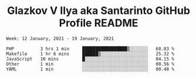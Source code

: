 <h1 align="center">Glazkov V Ilya aka Santarinto GitHub Profile README</h1>

<!--START_SECTION:waka-->
```text
Week: 12 January, 2021 - 19 January, 2021

PHP          3 hrs 1 min     █████████████████▒░░░░░░░   68.83 % 
Makefile     1 hr 6 mins     ██████▒░░░░░░░░░░░░░░░░░░   25.32 % 
JavaScript   10 mins         █░░░░░░░░░░░░░░░░░░░░░░░░   04.15 % 
Other        1 min           ░░░░░░░░░░░░░░░░░░░░░░░░░   00.56 % 
YAML         1 min           ░░░░░░░░░░░░░░░░░░░░░░░░░   00.48 % 
```
<!--END_SECTION:waka-->